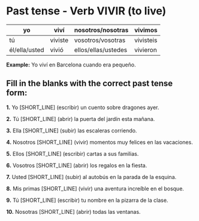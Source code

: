 # Past tense - Verb VIVIR (to live)

| yo            | viví  | nosotros/nosotras   | vivimos |
| ------------- | ----- | ------------------- | ------- |
| tú            | viviste | vosotros/vosotras   | vivisteis  |
| él/ella/usted | vivió  | ellos/ellas/ustedes | vivieron   |

**Example:** Yo viví en Barcelona cuando era pequeño.

## Fill in the blanks with the correct past tense form:

**1.** Yo [SHORT_LINE] (escribir) un cuento sobre dragones ayer.

**2.** Tú [SHORT_LINE] (abrir) la puerta del jardín esta mañana.

**3.** Ella [SHORT_LINE] (subir) las escaleras corriendo.

**4.** Nosotros [SHORT_LINE] (vivir) momentos muy felices en las vacaciones.

**5.** Ellos [SHORT_LINE] (escribir) cartas a sus familias.

**6.** Vosotros [SHORT_LINE] (abrir) los regalos en la fiesta.

**7.** Usted [SHORT_LINE] (subir) al autobús en la parada de la esquina.

**8.** Mis primas [SHORT_LINE] (vivir) una aventura increíble en el bosque.

**9.** Tú [SHORT_LINE] (escribir) tu nombre en la pizarra de la clase.

**10.** Nosotras [SHORT_LINE] (abrir) todas las ventanas.